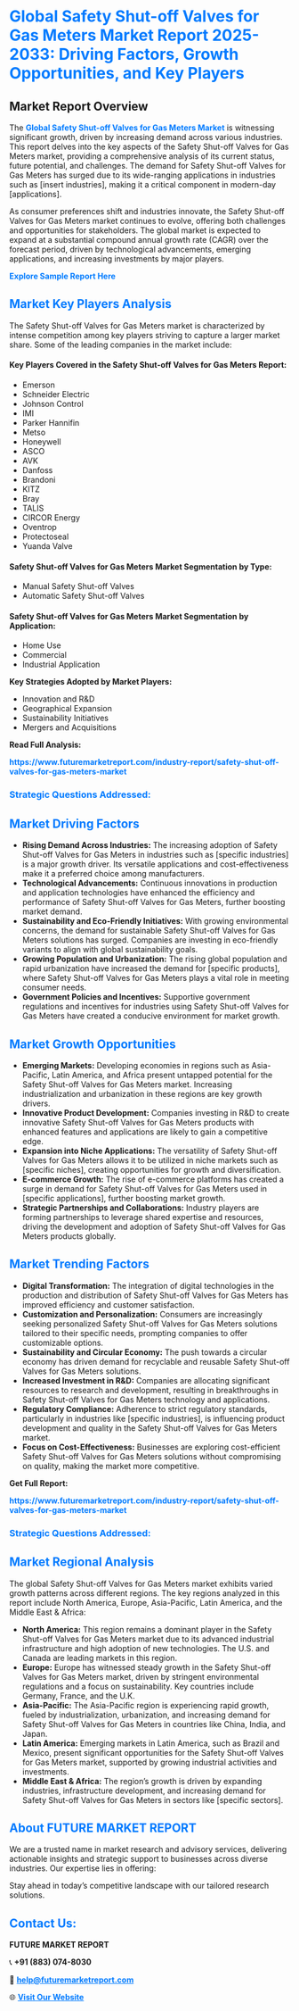 <h1 style="color: #007BFF;">Global Safety Shut-off Valves for Gas Meters Market Report 2025-2033: Driving Factors, Growth Opportunities, and Key Players</h1>

<section id="overview">
<h2>Market Report Overview</h2>
<p>The <a href="https://www.futuremarketreport.com/industry-report/safety-shut-off-valves-for-gas-meters-market" style="color: #007BFF; text-decoration: none;"><strong>Global Safety Shut-off Valves for Gas Meters Market</strong></a> is witnessing significant growth, driven by increasing demand across various industries. This report delves into the key aspects of the Safety Shut-off Valves for Gas Meters market, providing a comprehensive analysis of its current status, future potential, and challenges. The demand for Safety Shut-off Valves for Gas Meters has surged due to its wide-ranging applications in industries such as [insert industries], making it a critical component in modern-day [applications].</p>
<p>As consumer preferences shift and industries innovate, the Safety Shut-off Valves for Gas Meters market continues to evolve, offering both challenges and opportunities for stakeholders. The global market is expected to expand at a substantial compound annual growth rate (CAGR) over the forecast period, driven by technological advancements, emerging applications, and increasing investments by major players.</p>
</section>

<section id="overview">
<p><a href="https://www.futuremarketreport.com/request-sample/reportId=91990" style="color: #007BFF; text-decoration: none;"><strong>Explore Sample Report Here</strong></a></p>
</section>

<section id="key-players">
<h2 style="color: #007BFF;">Market Key Players Analysis</h2>
<p>The Safety Shut-off Valves for Gas Meters market is characterized by intense competition among key players striving to capture a larger market share. Some of the leading companies in the market include:</p>
<h4>Key Players Covered in the Safety Shut-off Valves for Gas Meters Report:</h4>
<ul><li>Emerson</li><li>Schneider Electric</li><li>Johnson Control</li><li>IMI</li><li>Parker Hannifin</li><li>Metso</li><li>Honeywell</li><li>ASCO</li><li>AVK</li><li>Danfoss</li><li>Brandoni</li><li>KITZ</li><li>Bray</li><li>TALIS</li><li>CIRCOR Energy</li><li>Oventrop</li><li>Protectoseal</li><li>Yuanda Valve</li></ul>
<h4>Safety Shut-off Valves for Gas Meters Market Segmentation by Type:</h4>
<ul><li>Manual Safety Shut-off Valves</li><li>Automatic Safety Shut-off Valves</li></ul>

<h4>Safety Shut-off Valves for Gas Meters Market Segmentation by Application:</h4>
<ul><li>Home Use</li><li>Commercial</li><li>Industrial Application</li></ul>
<p><strong>Key Strategies Adopted by Market Players:</strong></p>
<ul>
<li>Innovation and R&D</li>
<li>Geographical Expansion</li>
<li>Sustainability Initiatives</li>
<li>Mergers and Acquisitions</li>
</ul>
</section>

<section>
<p><strong>Read Full Analysis: </strong></p><a href="https://www.futuremarketreport.com/industry-report/safety-shut-off-valves-for-gas-meters-market" style="color: #007BFF; text-decoration: none;"><strong>https://www.futuremarketreport.com/industry-report/safety-shut-off-valves-for-gas-meters-market</strong></a>
<h3 style="color: #007BFF;">Strategic Questions Addressed:</h3>
</section>

<section id="driving-factors">
<h2 style="color: #007BFF;">Market Driving Factors</h2>
<ul>
<li><strong>Rising Demand Across Industries:</strong> The increasing adoption of Safety Shut-off Valves for Gas Meters in industries such as [specific industries] is a major growth driver. Its versatile applications and cost-effectiveness make it a preferred choice among manufacturers.</li>
<li><strong>Technological Advancements:</strong> Continuous innovations in production and application technologies have enhanced the efficiency and performance of Safety Shut-off Valves for Gas Meters, further boosting market demand.</li>
<li><strong>Sustainability and Eco-Friendly Initiatives:</strong> With growing environmental concerns, the demand for sustainable Safety Shut-off Valves for Gas Meters solutions has surged. Companies are investing in eco-friendly variants to align with global sustainability goals.</li>
<li><strong>Growing Population and Urbanization:</strong> The rising global population and rapid urbanization have increased the demand for [specific products], where Safety Shut-off Valves for Gas Meters plays a vital role in meeting consumer needs.</li>
<li><strong>Government Policies and Incentives:</strong> Supportive government regulations and incentives for industries using Safety Shut-off Valves for Gas Meters have created a conducive environment for market growth.</li>
</ul>
</section>

<section id="growth-opportunities">
<h2 style="color: #007BFF;">Market Growth Opportunities</h2>
<ul>
<li><strong>Emerging Markets:</strong> Developing economies in regions such as Asia-Pacific, Latin America, and Africa present untapped potential for the Safety Shut-off Valves for Gas Meters market. Increasing industrialization and urbanization in these regions are key growth drivers.</li>
<li><strong>Innovative Product Development:</strong> Companies investing in R&D to create innovative Safety Shut-off Valves for Gas Meters products with enhanced features and applications are likely to gain a competitive edge.</li>
<li><strong>Expansion into Niche Applications:</strong> The versatility of Safety Shut-off Valves for Gas Meters allows it to be utilized in niche markets such as [specific niches], creating opportunities for growth and diversification.</li>
<li><strong>E-commerce Growth:</strong> The rise of e-commerce platforms has created a surge in demand for Safety Shut-off Valves for Gas Meters used in [specific applications], further boosting market growth.</li>
<li><strong>Strategic Partnerships and Collaborations:</strong> Industry players are forming partnerships to leverage shared expertise and resources, driving the development and adoption of Safety Shut-off Valves for Gas Meters products globally.</li>
</ul>
</section>

<section id="trending-factors">
<h2 style="color: #007BFF;">Market Trending Factors</h2>
<ul>
<li><strong>Digital Transformation:</strong> The integration of digital technologies in the production and distribution of Safety Shut-off Valves for Gas Meters has improved efficiency and customer satisfaction.</li>
<li><strong>Customization and Personalization:</strong> Consumers are increasingly seeking personalized Safety Shut-off Valves for Gas Meters solutions tailored to their specific needs, prompting companies to offer customizable options.</li>
<li><strong>Sustainability and Circular Economy:</strong> The push towards a circular economy has driven demand for recyclable and reusable Safety Shut-off Valves for Gas Meters solutions.</li>
<li><strong>Increased Investment in R&D:</strong> Companies are allocating significant resources to research and development, resulting in breakthroughs in Safety Shut-off Valves for Gas Meters technology and applications.</li>
<li><strong>Regulatory Compliance:</strong> Adherence to strict regulatory standards, particularly in industries like [specific industries], is influencing product development and quality in the Safety Shut-off Valves for Gas Meters market.</li>
<li><strong>Focus on Cost-Effectiveness:</strong> Businesses are exploring cost-efficient Safety Shut-off Valves for Gas Meters solutions without compromising on quality, making the market more competitive.</li>
</ul>
</section>

<section>
<p><strong>Get Full Report: </strong></p><a href="https://www.futuremarketreport.com/industry-report/safety-shut-off-valves-for-gas-meters-market" style="color: #007BFF; text-decoration: none;"><strong>https://www.futuremarketreport.com/industry-report/safety-shut-off-valves-for-gas-meters-market</strong></a>
<h3 style="color: #007BFF;">Strategic Questions Addressed:</h3>
</section>


<section id="regional-analysis">
<h2 style="color: #007BFF;">Market Regional Analysis</h2>
<p>The global Safety Shut-off Valves for Gas Meters market exhibits varied growth patterns across different regions. The key regions analyzed in this report include North America, Europe, Asia-Pacific, Latin America, and the Middle East & Africa:</p>
<ul>
<li><strong>North America:</strong> This region remains a dominant player in the Safety Shut-off Valves for Gas Meters market due to its advanced industrial infrastructure and high adoption of new technologies. The U.S. and Canada are leading markets in this region.</li>
<li><strong>Europe:</strong> Europe has witnessed steady growth in the Safety Shut-off Valves for Gas Meters market, driven by stringent environmental regulations and a focus on sustainability. Key countries include Germany, France, and the U.K.</li>
<li><strong>Asia-Pacific:</strong> The Asia-Pacific region is experiencing rapid growth, fueled by industrialization, urbanization, and increasing demand for Safety Shut-off Valves for Gas Meters in countries like China, India, and Japan.</li>
<li><strong>Latin America:</strong> Emerging markets in Latin America, such as Brazil and Mexico, present significant opportunities for the Safety Shut-off Valves for Gas Meters market, supported by growing industrial activities and investments.</li>
<li><strong>Middle East & Africa:</strong> The region’s growth is driven by expanding industries, infrastructure development, and increasing demand for Safety Shut-off Valves for Gas Meters in sectors like [specific sectors].</li>
</ul>
</section>

<footer>
<h2 style="color: #007BFF;">About FUTURE MARKET REPORT</h2>
<p>We are a trusted name in market research and advisory services, delivering actionable insights and strategic support to businesses across diverse industries. Our expertise lies in offering:</p>

<p>Stay ahead in today’s competitive landscape with our tailored research solutions.</p>

<h2 style="color: #007BFF;">Contact Us:</h2>
<p><strong>FUTURE MARKET REPORT</strong></p>
<p>📞 <strong>+91 (883) 074-8030</strong></p>
<p>📧 <strong><a href="mailto:help@futuremarketreport.com" style="color: #007BFF;">help@futuremarketreport.com</a></strong></p>
<p>🌐 <strong><a href="https://www.futuremarketreport.com/" style="color: #007BFF;">Visit Our Website</a></strong></p>
</footer>